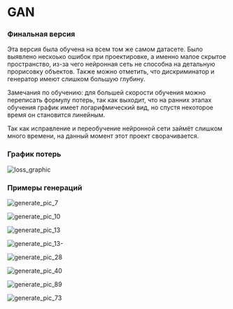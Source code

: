 # GAN

### Финальная версия

Эта версия была обучена на всем том же самом датасете. Было выявлено нескоько ошибок при проектировке, а именно малое скрытое пространство, из-за чего нейронная сеть не способна на детальную прорисовку объектов.
Также можно отметить, что дискриминатор и генератор имеют слишком большую глубину.

Замечания по обучению: для большей скорости обучения можно переписать формулу потерь, так как выходит, что на ранних этапах обучения график имеет логарифмический вид, но спустя некоторое время он становится линейным.

Так как исправление и переобучение нейронной сети займёт слишком много времени, на данный момент этот проект сворачивается.

### График потерь
![loss_graphic](https://github.com/EternalTilted/GAN/assets/94389581/f19f4999-e049-44a8-82ca-77a65c16cb30)


### Примеры генераций
![generate_pic_7](https://github.com/EternalTilted/GAN/assets/94389581/64227513-7144-4505-bd62-919fe34e4e4e)

![generate_pic_10](https://github.com/EternalTilted/GAN/assets/94389581/0d7b6f81-ea74-492c-aaf0-ddcfcc5b9780)

![generate_pic_13](https://github.com/EternalTilted/GAN/assets/94389581/334ff87b-eb5d-44d0-b243-0ebad9e19a5e)

![generate_pic_13-](https://github.com/EternalTilted/GAN/assets/94389581/8b6a5240-312b-456e-8a5d-27b915f4ac27)

![generate_pic_28](https://github.com/EternalTilted/GAN/assets/94389581/c2e717ae-904b-4a5f-bb9e-b3628591cbc7)

![generate_pic_40](https://github.com/EternalTilted/GAN/assets/94389581/233b3a5b-b51e-4c57-9f8a-ea9c365f2f54)

![generate_pic_89](https://github.com/EternalTilted/GAN/assets/94389581/585225d1-732a-4179-af19-1e950e06c53f)

![generate_pic_73](https://github.com/EternalTilted/GAN/assets/94389581/fc6bf939-dd54-49e4-be52-d95f782f54ca)
